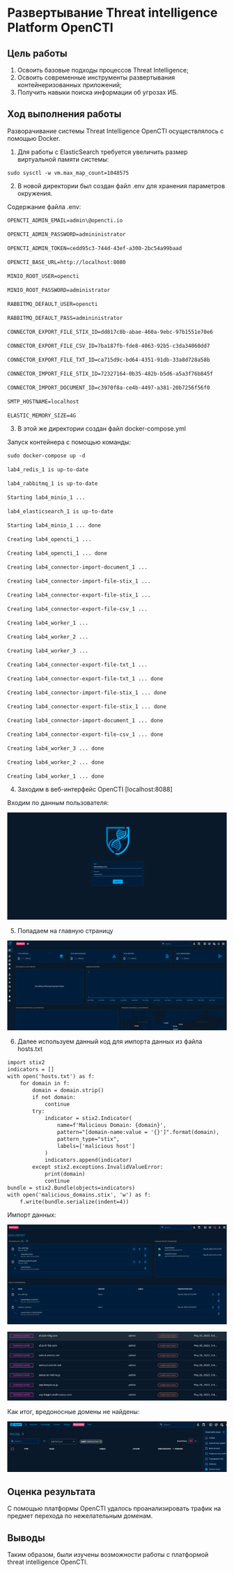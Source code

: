 # Развертывание Threat intelligence Platform OpenCTI

## Цель работы

1. Освоить базовые подходы процессов Threat Intelligence;
2. Освоить современные инструменты развертывания контейнеризованных приложений;
3. Получить навыки поиска информации об угрозах ИБ.

## Ход выполнения работы

Разворачивание системы Threat Intelligence OpenCTI осуществлялось с помощью Docker.

1. Для работы с ElasticSearch требуется увеличить размер виртуальной памяти системы:
```
sudo sysctl -w vm.max_map_count=1048575
```

2. В новой директории был создан файл .env для хранения параметров окружения.

Содержание файла .env:
```
OPENCTI_ADMIN_EMAIL=admin\@opencti.io

OPENCTI_ADMIN_PASSWORD=admininistrator

OPENCTI_ADMIN_TOKEN=cedd95c3-744d-43ef-a300-2bc54a99baad

OPENCTI_BASE_URL=http://localhost:8080

MINIO_ROOT_USER=opencti

MINIO_ROOT_PASSWORD=administrator

RABBITMQ_DEFAULT_USER=opencti

RABBITMQ_DEFAULT_PASS=admininistrator

CONNECTOR_EXPORT_FILE_STIX_ID=dd817c8b-abae-460a-9ebc-97b1551e70e6

CONNECTOR_EXPORT_FILE_CSV_ID=7ba187fb-fde8-4063-92b5-c3da34060dd7

CONNECTOR_EXPORT_FILE_TXT_ID=ca715d9c-bd64-4351-91db-33a8d728a58b

CONNECTOR_IMPORT_FILE_STIX_ID=72327164-0b35-482b-b5d6-a5a3f76b845f

CONNECTOR_IMPORT_DOCUMENT_ID=c3970f8a-ce4b-4497-a381-20b7256f56f0

SMTP_HOSTNAME=localhost

ELASTIC_MEMORY_SIZE=4G
```         

3. В этой же директории создан файл docker-compose.yml

Запуск контейнера с помощью команды:
```
sudo docker-compose up -d

lab4_redis_1 is up-to-date

lab4_rabbitmq_1 is up-to-date

Starting lab4_minio_1 ...

lab4_elasticsearch_1 is up-to-date

Starting lab4_minio_1 ... done

Creating lab4_opencti_1 ...

Creating lab4_opencti_1 ... done

Creating lab4_connector-import-document_1 ...

Creating lab4_connector-import-file-stix_1 ...

Creating lab4_connector-export-file-stix_1 ...

Creating lab4_connector-export-file-csv_1 ...

Creating lab4_worker_1 ...

Creating lab4_worker_2 ...

Creating lab4_worker_3 ...

Creating lab4_connector-export-file-txt_1 ...

Creating lab4_connector-export-file-txt_1 ... done

Creating lab4_connector-import-file-stix_1 ... done

Creating lab4_connector-export-file-stix_1 ... done

Creating lab4_connector-import-document_1 ... done

Creating lab4_connector-export-file-csv_1 ... done

Creating lab4_worker_3 ... done

Creating lab4_worker_2 ... done

Creating lab4_worker_1 ... done
``` 

4.  Заходим в веб-интерфейс OpenCTI [localhost:8088]

Входим по данным пользователя:

![image](https://github.com/MoonFlower18/threat_hunting/blob/main/Prak_4/%D0%A1%D0%BA%D1%80%D0%B8%D0%BD%D1%88%D0%BE%D1%82%D1%8B/1.png)

5. Попадаем на главную страницу

![image](https://github.com/MoonFlower18/threat_hunting/blob/main/Prak_4/%D0%A1%D0%BA%D1%80%D0%B8%D0%BD%D1%88%D0%BE%D1%82%D1%8B/2.png)

6. Далее используем данный код для импорта данных из файла hosts.txt

```{python}
import stix2
indicators = []
with open('hosts.txt') as f:
    for domain in f:
        domain = domain.strip()
        if not domain:
            continue
        try:
            indicator = stix2.Indicator(
                name=f'Malicious Domain: {domain}',
                pattern="[domain-name:value = '{}']".format(domain),
                pattern_type="stix",
                labels=['malicious host']
            )
            indicators.append(indicator)
        except stix2.exceptions.InvalidValueError:
            print(domain)
            continue
bundle = stix2.Bundle(objects=indicators)
with open('malicious_domains.stix', 'w') as f:
    f.write(bundle.serialize(indent=4))
```

Импорт данных:

![image](https://github.com/MoonFlower18/threat_hunting/blob/main/Prak_4/%D0%A1%D0%BA%D1%80%D0%B8%D0%BD%D1%88%D0%BE%D1%82%D1%8B/3.png)

![image](https://github.com/MoonFlower18/threat_hunting/blob/main/Prak_4/%D0%A1%D0%BA%D1%80%D0%B8%D0%BD%D1%88%D0%BE%D1%82%D1%8B/4.png)

Как итог, вредоносные домены не найдены:

![image](https://github.com/MoonFlower18/threat_hunting/blob/main/Prak_4/%D0%A1%D0%BA%D1%80%D0%B8%D0%BD%D1%88%D0%BE%D1%82%D1%8B/5.png)

## Оценка результата

С помощью платформы OpenCTI удалось проанализировать трафик на предмет перехода по нежелательным доменам.

## Выводы

Таким образом, были изучены возможности работы с платформой threat intelligence OpenCTI.
